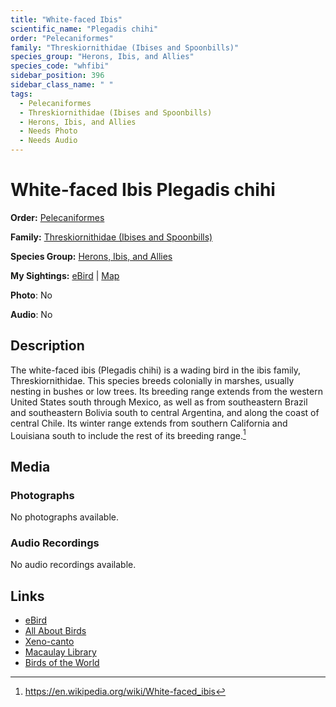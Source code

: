 ```yaml
---
title: "White-faced Ibis"
scientific_name: "Plegadis chihi"
order: "Pelecaniformes"
family: "Threskiornithidae (Ibises and Spoonbills)"
species_group: "Herons, Ibis, and Allies"
species_code: "whfibi"
sidebar_position: 396
sidebar_class_name: " "
tags: 
  - Pelecaniformes
  - Threskiornithidae (Ibises and Spoonbills)
  - Herons, Ibis, and Allies
  - Needs Photo
  - Needs Audio
---
```


# White-faced Ibis <span className='sci_name'>Plegadis chihi</span>

**Order:** [Pelecaniformes](/tags/pelecaniformes)

**Family:** [Threskiornithidae (Ibises and Spoonbills)](/tags/threskiornithidae-ibises-and-spoonbills)

**Species Group:** [Herons, Ibis, and Allies](/tags/herons-ibis-and-allies)

**My Sightings:** [eBird](https://ebird.org/lifelist?r=world&time=life&spp=whfibi) | [Map](/map?species_code=whfibi)

**Photo**: No 

**Audio**: No

## Description
The white-faced ibis (Plegadis chihi) is a wading bird in the ibis family, Threskiornithidae.
This species breeds colonially in marshes, usually nesting in bushes or low trees. Its breeding range extends from the western United States south through Mexico, as well as from southeastern Brazil and southeastern Bolivia south to central Argentina, and along the coast of central Chile. Its winter range extends from southern California and Louisiana south to include the rest of its breeding range.[^1]

[^1]: https://en.wikipedia.org/wiki/White-faced_ibis

## Media
### Photographs
No photographs available.

### Audio Recordings
No audio recordings available.

## Links
* [eBird](https://ebird.org/species/whfibi) 
* [All About Birds](https://www.allaboutbirds.org/guide/whfibi) 
* [Xeno-canto](https://www.xeno-canto.org/species/plegadis-chihi) 
* [Macaulay Library](https://search.macaulaylibrary.org/catalog?taxonCode=whfibi&sort=rating_rank_desc)
* [Birds of the World](https://birdsoftheworld.org/bow/species/whfibi)
